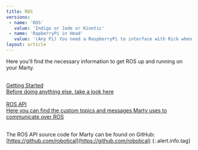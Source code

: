 ```yaml
---
title: ROS
versions:
 - name: 'ROS'
   value: 'Indigo or Jade or Kinetic'
 - name: 'RapberryPi in Head'
   value: '(Any Pi) You need a RaspberryPi to interface with Rick when running ROS Marty'
layout: article
---
```


Here you'll find the necessary information to get ROS up and running on your Marty.

<div>

<br class="smaller">
<a href="/ros/getting_started" class="inherit">
<div class="well bigger">
  Getting Started
<div class="smaller muted">
  Before doing anything else, take a look here
</div>
</div>
</a>

<br class="smaller">
<a href="/ros/ros_api" class="inherit">
<div class="well bigger">
  ROS API
<div class="smaller muted">
  Here you can find the custom topics and messages Marty uses to communicate over ROS
</div>
</div>
</a>

<br class="smaller">
</div>

The ROS API source code for Marty can be found on GitHub:
[https://github.com/robotical](https://github.com/robotical)
{:.alert.info.tag}

<br>
